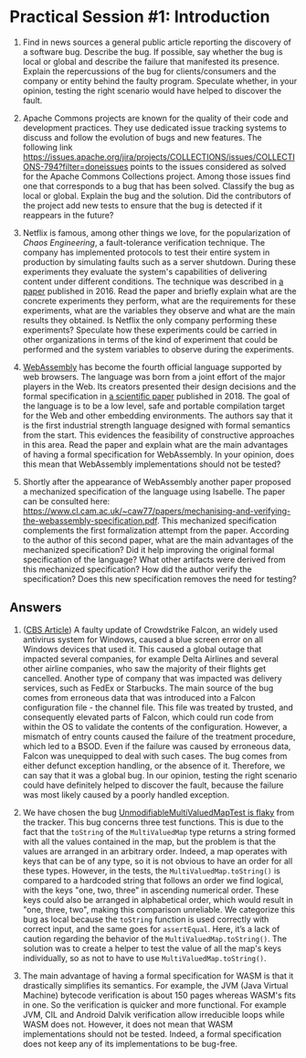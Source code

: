 # Practical Session #1: Introduction

1. Find in news sources a general public article reporting the discovery of a software bug. Describe the bug. If possible, say whether the bug is local or global and describe the failure that manifested its presence. Explain the repercussions of the bug for clients/consumers and the company or entity behind the faulty program. Speculate whether, in your opinion, testing the right scenario would have helped to discover the fault.

2. Apache Commons projects are known for the quality of their code and development practices. They use dedicated issue tracking systems to discuss and follow the evolution of bugs and new features. The following link https://issues.apache.org/jira/projects/COLLECTIONS/issues/COLLECTIONS-794?filter=doneissues points to the issues considered as solved for the Apache Commons Collections project. Among those issues find one that corresponds to a bug that has been solved. Classify the bug as local or global. Explain the bug and the solution. Did the contributors of the project add new tests to ensure that the bug is detected if it reappears in the future?

3. Netflix is famous, among other things we love, for the popularization of *Chaos Engineering*, a fault-tolerance verification technique. The company has implemented protocols to test their entire system in production by simulating faults such as a server shutdown. During these experiments they evaluate the system's capabilities of delivering content under different conditions. The technique was described in [a paper](https://arxiv.org/ftp/arxiv/papers/1702/1702.05843.pdf) published in 2016. Read the paper and briefly explain what are the concrete experiments they perform, what are the requirements for these experiments, what are the variables they observe and what are the main results they obtained. Is Netflix the only company performing these experiments? Speculate how these experiments could be carried in other organizations in terms of the kind of experiment that could be performed and the system variables to observe during the experiments.

4. [WebAssembly](https://webassembly.org/) has become the fourth official language supported by web browsers. The language was born from a joint effort of the major players in the Web. Its creators presented their design decisions and the formal specification in [a scientific paper](https://people.mpi-sws.org/~rossberg/papers/Haas,%20Rossberg,%20Schuff,%20Titzer,%20Gohman,%20Wagner,%20Zakai,%20Bastien,%20Holman%20-%20Bringing%20the%20Web%20up%20to%20Speed%20with%20WebAssembly.pdf) published in 2018. The goal of the language is to be a low level, safe and portable compilation target for the Web and other embedding environments. The authors say that it is the first industrial strength language designed with formal semantics from the start. This evidences the feasibility of constructive approaches in this area. Read the paper and explain what are the main advantages of having a formal specification for WebAssembly. In your opinion, does this mean that WebAssembly implementations should not be tested? 

5.  Shortly after the appearance of WebAssembly another paper proposed a mechanized specification of the language using Isabelle. The paper can be consulted here: https://www.cl.cam.ac.uk/~caw77/papers/mechanising-and-verifying-the-webassembly-specification.pdf. This mechanized specification complements the first formalization attempt from the paper. According to the author of this second paper, what are the main advantages of the mechanized specification? Did it help improving the original formal specification of the language? What other artifacts were derived from this mechanized specification? How did the author verify the specification? Does this new specification removes the need for testing?

## Answers

1. ([CBS Article](https://www.cbsnews.com/news/microsoft-internet-outages-reported-worldwide/)) A faulty update of Crowdstrike Falcon, an widely used antivirus system for Windows, caused a blue screen error on all Windows devices that used it. This caused a global outage that impacted several companies, for example Delta Airlines and several other airline companies, who saw the majority of their flights get cancelled. Another type of company that was impacted was delivery services, such as FedEx or Starbucks.
The main source of the bug comes from erroneous data that was introduced into a Falcon configuration file - the channel file. This file was treated by trusted, and consequently elevated parts of Falcon, which could run code from within the OS to validate the contents of the configuration. However, a mismatch of entry counts caused the failure of the treatment procedure, which led to a BSOD.
Even if the failure was caused by erroneous data, Falcon was unequipped to deal with such cases. The bug comes from either defunct exception handling, or the absence of it. 
Therefore, we can say that it was a global bug.
In our opinion, testing the right scenario could have definitely helped to discover the fault, because the failure was most likely caused by a poorly handled exception.

2. We have chosen the bug [UnmodifiableMultiValuedMapTest is flaky](https://issues.apache.org/jira/browse/COLLECTIONS-769) from the tracker. This bug concerns three test functions. This is due to the fact that the `toString` of the `MultiValuedMap` type returns a string formed with all the values contained in the map, but the problem is that the values are arranged in an arbitrary order. Indeed, a map operates with keys that can be of any type, so it is not obvious to have an order for all these types. However, in the tests, the `MultiValuedMap.toString()` is compared to a hardcoded string that follows an order we find logical, with the keys "one, two, three" in ascending numerical order. These keys could also be arranged in alphabetical order, which would result in "one, three, two", making this comparison unreliable. 
We categorize this bug as local because the `toString` function is used correctly with correct input, and the same goes for `assertEqual`. Here, it’s a lack of caution regarding the behavior of the `MultiValuedMap.toString()`. 
The solution was to create a helper to test the value of all the map's keys individually, so as not to have to use `MultiValuedMap.toString()`.

4. The main advantage of having a formal specification for WASM is that it drastically simplifies its semantics. For example, the JVM (Java Virtual Machine) bytecode verification is about 150 pages whereas WASM's fits in one. So the verification is quicker and more functional. For example JVM, CIL and Android Dalvik verification allow irreducible loops while WASM does not.
However, it does not mean that WASM implementations should not be tested. Indeed, a formal specification does not keep any of its implementations to be bug-free.
